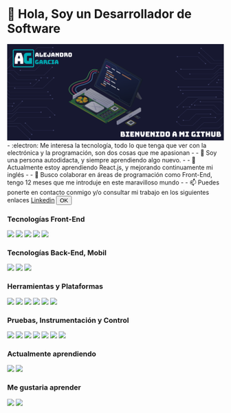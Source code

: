 # 👋 Hola, Soy un Desarrollador de Software
<img src="https://raw.githubusercontent.com/AletzMan/aletzman.github.io/d3192d6f0bfbe808e6bbf3804e1579382e8b9d61/images/background_github.svg"/>
- :electron: Me interesa la tecnología, todo lo que tenga que ver con la electrónica y la programación, son dos cosas que me apasionan
- 
- 📖 Soy una persona autodidacta, y siempre aprendiendo algo nuevo.
- 
- 🌱 Actualmente estoy aprendiendo React.js, y mejorando continuamente mi inglés
- 
- 🤝 Busco colaborar en áreas de programación como Front-End, tengo 12 meses que me introduje en este maravilloso mundo
- 
- 📫 Puedes ponerte en contacto conmigo y/o consultar mi trabajo en los siguientes enlaces
<a title="Go To Linkedin" target="_blank" rel="noopener noreferrer" href="https://www.linkedin.com/in/alejandro-garcia-alonso-596788b8/">Linkedin</a>
<button>OK</button>


### Tecnologías Front-End

<img src="https://img.shields.io/badge/-JavaScript-%23F7DF1E?style=for-the-badge&logo=javascript&logoColor=000"/> <img src="https://img.shields.io/badge/CSS3-1572B6?style=for-the-badge&logo=css3&logoColor=white"/> <img src="https://img.shields.io/badge/HTML5-E34F26?style=for-the-badge&logo=html5&logoColor=white"/> <img src="https://img.shields.io/badge/Pug-E3C29B?style=for-the-badge&logo=pug&logoColor=black"/> <img src=	"https://img.shields.io/badge/Sass-CC6699?style=for-the-badge&logo=sass&logoColor=white"/>

### Tecnologías Back-End, Mobil

<img src="https://img.shields.io/badge/C%23-239120?style=for-the-badge&logo=c-sharp&logoColor=white"/> <img src="https://img.shields.io/badge/MySQL-005C84?style=for-the-badge&logo=mysql&logoColor=white"/> <img src="https://img.shields.io/badge/.NET-512BD4?style=for-the-badge&logo=dotnet&logoColor=white"/>

### Herramientas y Plataformas

<img src="https://img.shields.io/badge/Visual_Studio-5C2D91?style=for-the-badge&logo=visual%20studio&logoColor=white"/> <img src="https://img.shields.io/badge/VSCode-0078D4?style=for-the-badge&logo=visual%20studio%20code&logoColor=white"/> <img src="https://img.shields.io/badge/GIT-E44C30?style=for-the-badge&logo=git&logoColor=white"/> <img src="https://img.shields.io/badge/GitHub-100000?style=for-the-badge&logo=github&logoColor=white"/> <img src="https://img.shields.io/badge/Xamarin-3498DB?style=for-the-badge&logo=xamarin&logoColor=white"/> <img src="https://img.shields.io/badge/Windows-0078D6?style=for-the-badge&logo=windows&logoColor=white"/>    

### Pruebas, Instrumentación y Control

<img src="https://img.shields.io/badge/labview-FFE600?style=for-the-badge&logo=labview&logoColor=black"/> <img src="https://img.shields.io/badge/cvi-00979c?style=for-the-badge&logo=cvi&logoColor=white"/> <img src="https://img.shields.io/badge/teststand-00979c?style=for-the-badge&logo=teststand&logoColor=white"/> <img src="https://img.shields.io/badge/tia_portal-3B4254?style=for-the-badge&logo=siemens&logoColor=white"/> <img src="https://img.shields.io/badge/C-00599C?style=for-the-badge&logo=c&logoColor=white"/> <img src="https://img.shields.io/badge/C%23-239120?style=for-the-badge&logo=c-sharp&logoColor=white"/> <img src="https://img.shields.io/badge/arduino-00979C?style=for-the-badge&logo=arduino&logoColor=white"/>

### Actualmente aprendiendo

<img src="https://img.shields.io/badge/React-20232A?style=for-the-badge&logo=react&logoColor=61DAFB"/> <img src="https://img.shields.io/badge/Node.js-339933?style=for-the-badge&logo=nodedotjs&logoColor=white"/> 

### Me gustaria aprender

<img src="https://img.shields.io/badge/next.js-000000?style=for-the-badge&logo=nextdotjs&logoColor=white"/> <img src="https://img.shields.io/badge/Express.js-000000?style=for-the-badge&logo=express&logoColor=white"/> 
